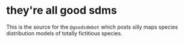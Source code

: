 they're all good sdms
=====================

This is the source for the `@goodsdmbot` which posts silly maps species distribution models of totally fictitious species.
